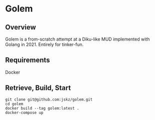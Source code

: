 # Golem

## Overview

Golem is a from-scratch attempt at a Diku-like MUD implemented with Golang in 2021.  Entirely for tinker-fun.

## Requirements

Docker
## Retrieve, Build, Start

```
git clone git@github.com:jskz/golem.git
cd golem
docker build --tag golem:latest .
docker-compose up
```